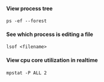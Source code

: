 #### View process tree

```
ps -ef --forest
```

#### See which process is editing a file

```
lsof <filename>
```

#### View cpu core utilization in realtime

```
mpstat -P ALL 2
```